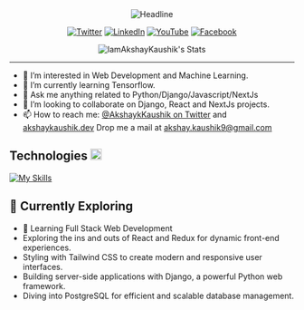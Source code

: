   <div align="center">
  <img src="https://readme-typing-svg.herokuapp.com?font=Helvetica&size=32&duration=2500&pause=500&color=FFFFFF&center=true&vCenter=true&random=false&width=600&lines=%F0%9F%91%8B+Hi%2C+I'm+Akshay+Kaushik;I'm+A+Full-Stack+Developer" alt="Headline"/>
  <br>


[![Twitter](https://img.shields.io/badge/Twitter-%231DA1F2.svg?&style=flat-square&logo=twitter&logoColor=white)](https://twitter.com/AkshaykKaushik) 
[![LinkedIn](https://img.shields.io/badge/LinkedIn-%230077B5.svg?&style=flat-square&logo=linkedin&logoColor=white)](https://www.linkedin.com/in/iamakshaykaushik/) 
[![YouTube](https://img.shields.io/badge/YouTube-%23FF0000.svg?&style=flat-square&logo=youtube&logoColor=white)](https://www.youtube.com/channel/UCXgvEwogFnrduVGIMRs8Q8Q) 
[![Facebook](https://img.shields.io/badge/Facebook-%231877F2.svg?&style=flat-square&logo=facebook&logoColor=white)](https://www.facebook.com/IamAkshayKaushik/) 

![IamAkshayKaushik's Stats](https://github-readme-stats.vercel.app/api?username=IamAkshayKaushik&theme=vue-dark&show_icons=true&hide_border=true&count_private=true)
</div>

---
- 👀 I’m interested in Web Development and Machine Learning.
- 🌱 I’m currently learning Tensorflow.
- 💬 Ask me anything related to Python/Django/Javascript/NextJs
- 💞️ I’m looking to collaborate on Django, React and NextJs projects.
- 📫 How to reach me: [@AkshaykKaushik on Twitter](https://twitter.com/AkshaykKaushik) and [akshaykaushik.dev](https://akshaykaushik.dev)
  Drop me a mail at akshay.kaushik9@gmail.com


<h2>Technologies <img src="https://media2.giphy.com/media/QssGEmpkyEOhBCb7e1/giphy.gif?cid=ecf05e47a0n3gi1bfqntqmob8g9aid1oyj2wr3ds3mg700bl&rid=giphy.gif" width="20px"></h2>  


[![My Skills](https://skillicons.dev/icons?i=python,javascript,django,react,redux,nextjs,wordpress,redis,rabbitmq,cloudflare,workers,mysql,git,github,postman,vscode,selenium,html,tailwindcss,docker,kafka,devto)](https://www.linkedin.com/in/iamakshaykaushik/)

## 🌱 Currently Exploring

  - 🚀 Learning Full Stack Web Development
  - Exploring the ins and outs of React and Redux for dynamic front-end experiences.
  - Styling with Tailwind CSS to create modern and responsive user interfaces.
  - Building server-side applications with Django, a powerful Python web framework.
  - Diving into PostgreSQL for efficient and scalable database management.
